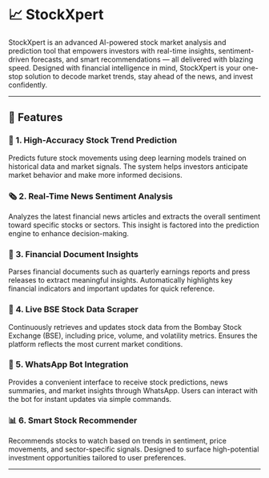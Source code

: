 # 📈 StockXpert

StockXpert is an advanced AI-powered stock market analysis and prediction tool that empowers investors with real-time insights, sentiment-driven forecasts, and smart recommendations — all delivered with blazing speed. Designed with financial intelligence in mind, StockXpert is your one-stop solution to decode market trends, stay ahead of the news, and invest confidently.

---

## 🚀 Features

### 🔮 1. High-Accuracy Stock Trend Prediction
Predicts future stock movements using deep learning models trained on historical data and market signals. The system helps investors anticipate market behavior and make more informed decisions.

### 🗞️ 2. Real-Time News Sentiment Analysis
Analyzes the latest financial news articles and extracts the overall sentiment toward specific stocks or sectors. This insight is factored into the prediction engine to enhance decision-making.

### 📄 3. Financial Document Insights
Parses financial documents such as quarterly earnings reports and press releases to extract meaningful insights. Automatically highlights key financial indicators and important updates for quick reference.

### 🔄 4. Live BSE Stock Data Scraper
Continuously retrieves and updates stock data from the Bombay Stock Exchange (BSE), including price, volume, and volatility metrics. Ensures the platform reflects the most current market conditions.

### 💬 5. WhatsApp Bot Integration
Provides a convenient interface to receive stock predictions, news summaries, and market insights through WhatsApp. Users can interact with the bot for instant updates via simple commands.

### 📊 6. Smart Stock Recommender
Recommends stocks to watch based on trends in sentiment, price movements, and sector-specific signals. Designed to surface high-potential investment opportunities tailored to user preferences.

---
